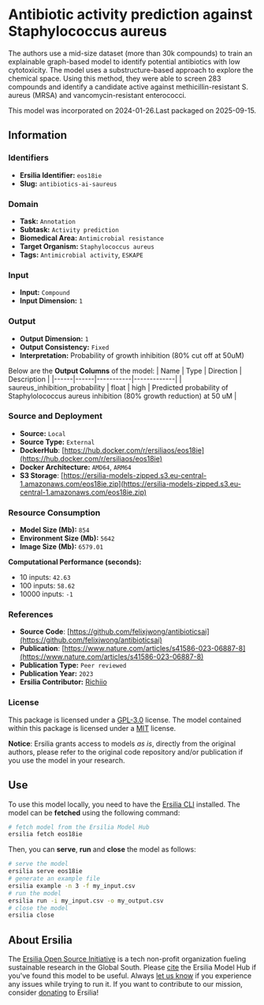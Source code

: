 # Antibiotic activity prediction against Staphylococcus aureus

The authors use a mid-size dataset (more than 30k compounds) to train an explainable graph-based model to identify potential antibiotics with low cytotoxicity. The model uses a substructure-based approach to explore the chemical space. Using this method, they were able to screen 283 compounds and identify a candidate active against methicillin-resistant S. aureus (MRSA) and vancomycin-resistant enterococci.

This model was incorporated on 2024-01-26.Last packaged on 2025-09-15.

## Information
### Identifiers
- **Ersilia Identifier:** `eos18ie`
- **Slug:** `antibiotics-ai-saureus`

### Domain
- **Task:** `Annotation`
- **Subtask:** `Activity prediction`
- **Biomedical Area:** `Antimicrobial resistance`
- **Target Organism:** `Staphylococcus aureus`
- **Tags:** `Antimicrobial activity`, `ESKAPE`

### Input
- **Input:** `Compound`
- **Input Dimension:** `1`

### Output
- **Output Dimension:** `1`
- **Output Consistency:** `Fixed`
- **Interpretation:** Probability of growth inhibition (80% cut off at 50uM)

Below are the **Output Columns** of the model:
| Name | Type | Direction | Description |
|------|------|-----------|-------------|
| saureus_inhibition_probability | float | high | Predicted probability of Staphylolococcus aureus inhibition (80% growth reduction) at 50 uM |


### Source and Deployment
- **Source:** `Local`
- **Source Type:** `External`
- **DockerHub**: [https://hub.docker.com/r/ersiliaos/eos18ie](https://hub.docker.com/r/ersiliaos/eos18ie)
- **Docker Architecture:** `AMD64`, `ARM64`
- **S3 Storage**: [https://ersilia-models-zipped.s3.eu-central-1.amazonaws.com/eos18ie.zip](https://ersilia-models-zipped.s3.eu-central-1.amazonaws.com/eos18ie.zip)

### Resource Consumption
- **Model Size (Mb):** `854`
- **Environment Size (Mb):** `5642`
- **Image Size (Mb):** `6579.01`

**Computational Performance (seconds):**
- 10 inputs: `42.63`
- 100 inputs: `58.62`
- 10000 inputs: `-1`

### References
- **Source Code**: [https://github.com/felixjwong/antibioticsai](https://github.com/felixjwong/antibioticsai)
- **Publication**: [https://www.nature.com/articles/s41586-023-06887-8](https://www.nature.com/articles/s41586-023-06887-8)
- **Publication Type:** `Peer reviewed`
- **Publication Year:** `2023`
- **Ersilia Contributor:** [Richiio](https://github.com/Richiio)

### License
This package is licensed under a [GPL-3.0](https://github.com/ersilia-os/ersilia/blob/master/LICENSE) license. The model contained within this package is licensed under a [MIT](LICENSE) license.

**Notice**: Ersilia grants access to models _as is_, directly from the original authors, please refer to the original code repository and/or publication if you use the model in your research.


## Use
To use this model locally, you need to have the [Ersilia CLI](https://github.com/ersilia-os/ersilia) installed.
The model can be **fetched** using the following command:
```bash
# fetch model from the Ersilia Model Hub
ersilia fetch eos18ie
```
Then, you can **serve**, **run** and **close** the model as follows:
```bash
# serve the model
ersilia serve eos18ie
# generate an example file
ersilia example -n 3 -f my_input.csv
# run the model
ersilia run -i my_input.csv -o my_output.csv
# close the model
ersilia close
```

## About Ersilia
The [Ersilia Open Source Initiative](https://ersilia.io) is a tech non-profit organization fueling sustainable research in the Global South.
Please [cite](https://github.com/ersilia-os/ersilia/blob/master/CITATION.cff) the Ersilia Model Hub if you've found this model to be useful. Always [let us know](https://github.com/ersilia-os/ersilia/issues) if you experience any issues while trying to run it.
If you want to contribute to our mission, consider [donating](https://www.ersilia.io/donate) to Ersilia!
